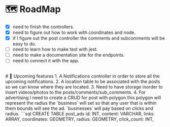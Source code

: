 # 🗺️ RoadMap 
- [x] need to finish the controllers.
- [x] need to figure out how to work with coordinates and node.
- [x] if I figure out the post controller the comments and subcomments will be easy to do.
- [ ] need to learn how to make test with jest.
- [ ] need to make a documentation site for the endpoints.
- [ ] need to connect it with the app.
 </br> 
# 🔮 Upcoming features
1. A Notifications controller in order to store all the upcoming notifications.
2. A location table to be associated with the posts so we can know where they are located.
3. Need to have storage inorder to insert videos/photos to the posts/comments/sub_comments.
4. For advertising I need to create a CRUD for post with polygon this polygon will represent the radius the `business` will set so that any user that is within them bounds will see the ad. `businesses` will pay based on clicks and radius.
```sql
CREATE TABLE post_ads
id: INT,
content: VARCHAR,
links: ARRAY,
coordinates: GEOMETRY,
radius: GEOMETRY,
click_count: INT,

```

